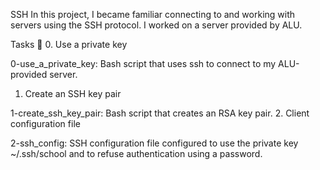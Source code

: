 SSH
In this project, I became familiar connecting to and working with servers using the SSH protocol. I worked on a server provided by ALU.

Tasks 📃
0. Use a private key

0-use_a_private_key: Bash script that uses ssh to connect to my ALU-provided server.
1. Create an SSH key pair

1-create_ssh_key_pair: Bash script that creates an RSA key pair.
2. Client configuration file

2-ssh_config: SSH configuration file configured to use the private key ~/.ssh/school and to refuse authentication using a password.